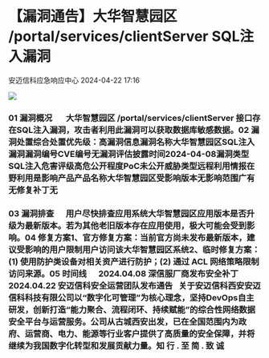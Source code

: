 #  【漏洞通告】大华智慧园区 /portal/services/clientServer SQL注入漏洞   
 安迈信科应急响应中心   2024-04-22 17:16  
  
![](https://mmbiz.qpic.cn/mmbiz_png/tdibEPWdubQUgErMslSgzVibGKdSFkWPTbTgu83UTXdNYm7eOxRSmuNmOjUIxdicy73wTLufCMnbs6CAsc3uicJUcg/640?wx_fmt=png "")  
### 01 漏洞概况       大华智慧园区 /portal/services/clientServer 接口存在SQL注入漏洞，攻击者利用此漏洞可以获取数据库敏感数据。02 漏洞处置综合处置优先级：高漏洞信息漏洞名称大华智慧园区SQL注入漏洞漏洞编号CVE编号无‍漏洞评估披露时间2024-04-08漏洞类型SQL注入危害评级高危公开程度PoC未公开威胁类型远程利用情报在野利用是影响产品产品名称大华智慧园区受影响版本无影响范围广有无修复补丁无  
### 03 漏洞排查      用户尽快排查应用系统大华智慧园区应用版本是否升级为最新版本。若为其他老旧版本存在应用使用，极大可能会受到影响。04 修复方案1、官方修复方案：当前官方尚未发布最新版本，建议受影响的用户限制用户访问该大华智慧园区系统2、临时修复方案：(1) 使用防护类设备对相关资产进行防护；(2) 通过 ACL 网络策略限制访问来源。05 时间线      2024.04.08 深信服厂商发布安全补丁      2024.04.22 安迈信科安全运营团队发布通告   关于安迈信科西安安迈信科科技有限公司以“数字化可管理”为核心理念，坚持DevOps自主研发，创新打造“能力聚合、流程闭环、持续赋能”的综合性网络数据安全平台与运营服务。公司从古城西安出发，已在全国范围内为政府、运营商、电力、能源等行业客户提供了高质量的安全保障，并将继续为我国数字化转型和发展贡献力量。知 行 . 至 简 . 致 诚  
  
  
